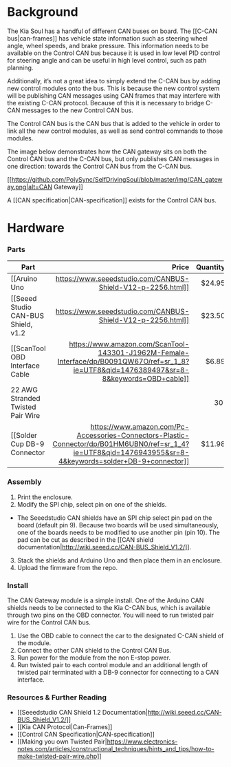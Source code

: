 # Background

The Kia Soul has a handful of different CAN buses on board. The [[C-CAN bus|can-frames]] has vehicle state information such as steering wheel angle, wheel speeds, and brake pressure. This information needs to be available on the Control CAN bus because it is used in low level PID control for steering angle and can be useful in high level control, such as path planning.

Additionally, it’s not a great idea to simply extend the C-CAN bus by adding new control modules onto the bus. This is because the new control system will be publishing CAN messages using CAN frames that may interfere with the existing C-CAN protocol. Because of this it is necessary to bridge C-CAN messages to the new Control CAN bus.


The Control CAN bus is the CAN bus that is added to the vehicle in order to link all the new control modules, as well as send control commands to those modules. 

The image below demonstrates how the CAN gateway sits on both the Control CAN bus and the C-CAN bus, but only publishes CAN messages in one direction: towards the Control CAN bus from the C-CAN bus.

[[https://github.com/PolySync/SelfDrivingSoul/blob/master/img/CAN_gateway.png|alt=CAN Gateway]] 

A [[CAN specification|CAN-specification]] exists for the Control CAN bus.

# Hardware
### Parts

| Part          | Price  |  Quantity |
| ------------- | -----:|  -----:|
| [[Aruino Uno|https://www.seeedstudio.com/CANBUS-Shield-V12-p-2256.html]]      | $24.95 | 1 |
| [[Seeed Studio CAN-BUS Shield, v1.2|https://www.seeedstudio.com/CANBUS-Shield-V12-p-2256.html]]      | $23.50 | 2 |
| [[ScanTool OBD Interface Cable|https://www.amazon.com/ScanTool-143301-J1962M-Female-Interface/dp/B0091QW67O/ref=sr_1_8?ie=UTF8&qid=1476389497&sr=8-8&keywords=OBD+cable]] | $6.89 | 1 |
| 22 AWG Stranded Twisted Pair Wire |  | 30'
| [[Solder Cup DB-9 Connector|https://www.amazon.com/Pc-Accessories-Connectors-Plastic-Connector/dp/B01HM6UBN0/ref=sr_1_4?ie=UTF8&qid=1476943955&sr=8-4&keywords=solder+DB-9+connector]] | $11.98 | 1 |

### Assembly
1. Print the enclosure.
2. Modify the SPI chip, select pin on one of the shields.
 - The Seeedstudio CAN shields have an SPI chip select pin pad on the board (default pin 9). Because two boards will be used simultaneously, one of the boards needs to be modified to use another pin (pin 10). The pad can be cut as described in the [[CAN shield documentation|http://wiki.seeed.cc/CAN-BUS_Shield_V1.2/]]. 
3. Stack the shields and Arduino Uno and then place them in an enclosure.
4. Upload the firmware from the repo.

### Install

The CAN Gateway module is a simple install. One of the Arduino CAN shields needs to be connected to the Kia C-CAN bus, which is available through two pins on the OBD connector. You will need to run twisted pair wire for the Control CAN bus.

1. Use the OBD cable to connect the car to the designated C-CAN shield of the module.
2. Connect the other CAN shield to the Control CAN Bus.
3. Run power for the module from the non E-stop power.
4. Run twisted pair to each control module and an additional length of twisted pair terminated with a DB-9 connector for connecting to a CAN interface.

### Resources & Further Reading

* [[Seeedstudio CAN Shield 1.2 Documentation|http://wiki.seeed.cc/CAN-BUS_Shield_V1.2/]]
* [[Kia CAN Protocol|Can-Frames]]
* [[Control CAN Specification|CAN-specification]]
* [[Making you own Twisted Pair|https://www.electronics-notes.com/articles/constructional_techniques/hints_and_tips/how-to-make-twisted-pair-wire.php]]
